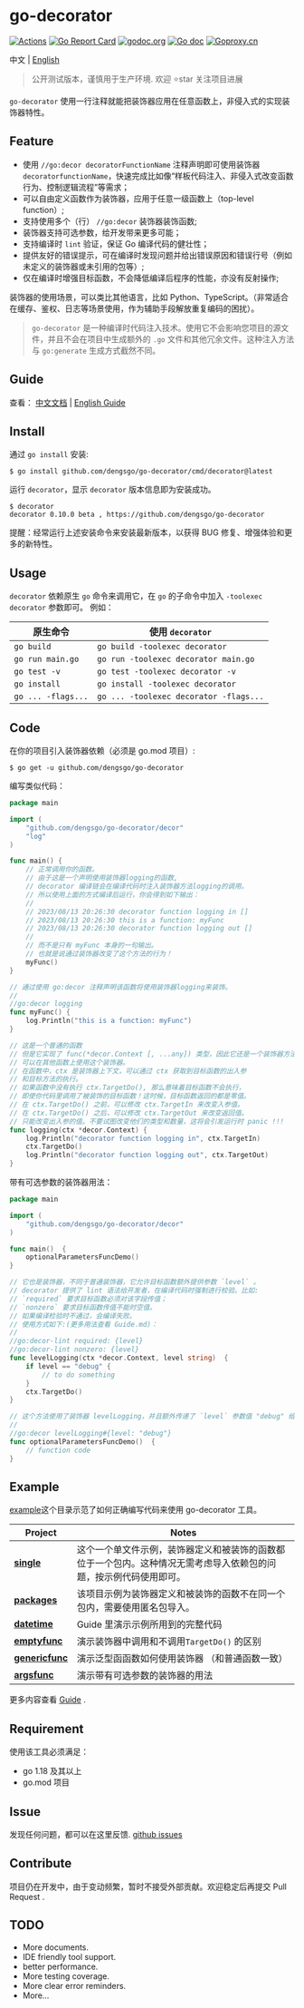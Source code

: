 # go-decorator

[![Actions](https://github.com/dengsgo/go-decorator/workflows/Go/badge.svg)](https://github.com/dengsgo/go-decorator/actions)  [![Go Report Card](https://goreportcard.com/badge/github.com/dengsgo/go-decorator)](https://goreportcard.com/report/github.com/dengsgo/go-decorator)  [![godoc.org](https://godoc.org/github.com/dengsgo/go-decorator/decor?status.svg)](https://godoc.org/github.com/dengsgo/go-decorator/decor)  [![Go doc](https://img.shields.io/badge/go.dev-reference-brightgreen?logo=go&logoColor=white&style=flat)](https://pkg.go.dev/github.com/dengsgo/go-decorator/decor)  [![Goproxy.cn](https://goproxy.cn/stats/github.com/dengsgo/go-decorator/badges/download-count.svg)](https://goproxy.cn)


中文 | [English](README.md)  

> 公开测试版本，谨慎用于生产环境. 欢迎 ⭐star 关注项目进展

`go-decorator` 使用一行注释就能把装饰器应用在任意函数上，非侵入式的实现装饰器特性。


## Feature

- 使用 `//go:decor decoratorFunctionName` 注释声明即可使用装饰器 `decoratorfunctionName`，快速完成比如像“样板代码注入、非侵入式改变函数行为、控制逻辑流程”等需求；  
- 可以自由定义函数作为装饰器，应用于任意一级函数上（top-level function）;  
- 支持使用多个（行） `//go:decor` 装饰器装饰函数;
- 装饰器支持可选参数，给开发带来更多可能；
- 支持编译时 `lint` 验证，保证 Go 编译代码的健壮性；
- 提供友好的错误提示，可在编译时发现问题并给出错误原因和错误行号（例如未定义的装饰器或未引用的包等）;   
- 仅在编译时增强目标函数，不会降低编译后程序的性能，亦没有反射操作;   

装饰器的使用场景，可以类比其他语言，比如 Python、TypeScript。（非常适合在缓存、鉴权、日志等场景使用，作为辅助手段解放重复编码的困扰）。

> `go-decorator` 是一种编译时代码注入技术。使用它不会影响您项目的源文件，并且不会在项目中生成额外的 `.go` 文件和其他冗余文件。这种注入方法与 `go:generate` 生成方式截然不同。


## Guide

查看： [中文文档](GUIDE.zh_cn.md#使用引导)  |  [English Guide](GUIDE.md#guide) 

## Install

通过 `go install` 安装:
```shell
$ go install github.com/dengsgo/go-decorator/cmd/decorator@latest
```

运行 `decorator`，显示 `decorator` 版本信息即为安装成功。
```shell
$ decorator
decorator 0.10.0 beta , https://github.com/dengsgo/go-decorator
```

提醒：经常运行上述安装命令来安装最新版本，以获得 BUG 修复、增强体验和更多的新特性。

## Usage

`decorator` 依赖原生 `go` 命令来调用它，在 `go` 的子命令中加入 `-toolexec decorator` 参数即可。
例如：  

|原生命令| 使用 `decorator` |
|--------|--------|
| `go build` | `go build -toolexec decorator` |
| `go run main.go` | `go run -toolexec decorator main.go` |
| `go test -v` | `go test -toolexec decorator -v` |
| `go install` | `go install -toolexec decorator` |
| `go ... -flags...` | `go ... -toolexec decorator -flags...` |


## Code

在你的项目引入装饰器依赖（必须是 go.mod 项目）:

```shell
$ go get -u github.com/dengsgo/go-decorator
```

编写类似代码：

```go
package main

import (
	"github.com/dengsgo/go-decorator/decor"
	"log"
)

func main() {
	// 正常调用你的函数。
	// 由于这是一个声明使用装饰器logging的函数, 
	// decorator 编译链会在编译代码时注入装饰器方法logging的调用。
	// 所以使用上面的方式编译后运行，你会得到如下输出：
	// 
	// 2023/08/13 20:26:30 decorator function logging in []
	// 2023/08/13 20:26:30 this is a function: myFunc
	// 2023/08/13 20:26:30 decorator function logging out []
	// 
	// 而不是只有 myFunc 本身的一句输出。
	// 也就是说通过装饰器改变了这个方法的行为！
	myFunc() 
}

// 通过使用 go:decor 注释声明该函数将使用装饰器logging来装饰。
//
//go:decor logging
func myFunc() {
	log.Println("this is a function: myFunc")
}

// 这是一个普通的函数
// 但是它实现了 func(*decor.Context [, ...any]) 类型，因此它还是一个装饰器方法，
// 可以在其他函数上使用这个装饰器。
// 在函数中，ctx 是装饰器上下文，可以通过 ctx 获取到目标函数的出入参
// 和目标方法的执行。
// 如果函数中没有执行 ctx.TargetDo(), 那么意味着目标函数不会执行，
// 即使你代码里调用了被装饰的目标函数！这时候，目标函数返回的都是零值。
// 在 ctx.TargetDo() 之前，可以修改 ctx.TargetIn 来改变入参值。
// 在 ctx.TargetDo() 之后，可以修改 ctx.TargetOut 来改变返回值。
// 只能改变出入参的值。不要试图改变他们的类型和数量，这将会引发运行时 panic !!!
func logging(ctx *decor.Context) {
	log.Println("decorator function logging in", ctx.TargetIn)
	ctx.TargetDo()
	log.Println("decorator function logging out", ctx.TargetOut)
}

```

带有可选参数的装饰器用法：

```go
package main

import (
	"github.com/dengsgo/go-decorator/decor"
)

func main()  {
	optionalParametersFuncDemo()
}

// 它也是装饰器，不同于普通装饰器，它允许目标函数额外提供参数 `level` 。
// decorator 提供了 lint 语法给开发者，在编译代码时强制进行校验。比如:
// `required` 要求目标函数必须对该字段传值；
// `nonzero` 要求目标函数传值不能时空值。
// 如果编译检验时不通过，会编译失败。
// 使用方式如下:(更多用法查看 Guide.md)：
//
//go:decor-lint required: {level}
//go:decor-lint nonzero: {level}
func levelLogging(ctx *decor.Context, level string)  {
	if level == "debug" {
		// to do something
	}
	ctx.TargetDo()
}

// 这个方法使用了装饰器 levelLogging，并且额外传递了 `level` 参数值 "debug" 给装饰器。
// 
//go:decor levelLogging#{level: "debug"}
func optionalParametersFuncDemo()  {
	// function code
}
```

## Example

[example](example)这个目录示范了如何正确编写代码来使用 go-decorator 工具。

| Project | Notes  |
|--------|--------|
| [**single**](example/single) | 这个一个单文件示例，装饰器定义和被装饰的函数都位于一个包内。这种情况无需考虑导入依赖包的问题，按示例代码使用即可。 | 
| [**packages**](example/packages) | 该项目示例为装饰器定义和被装饰的函数不在同一个包内，需要使用匿名包导入。 |
| [**datetime**](example/datetime) | Guide 里演示示例所用到的完整代码 |
| [**emptyfunc**](example/emptyfunc) | 演示装饰器中调用和不调用`TargetDo()` 的区别 |
| [**genericfunc**](example/genericfunc) | 演示泛型函函数如何使用装饰器 （和普通函数一致） |
| [**argsfunc**](example/argsfunc) | 演示带有可选参数的装饰器的用法 |


更多内容查看 [Guide](#guide) .

## Requirement

使用该工具必须满足：

- go 1.18 及其以上  
- go.mod 项目

## Issue

发现任何问题，都可以在这里反馈. [github issues](https://github.com/dengsgo/go-decorator/issues)  

## Contribute

项目仍在开发中，由于变动频繁，暂时不接受外部贡献。欢迎稳定后再提交 Pull Request .

## TODO

- More documents.
- IDE friendly tool support.  
- better performance.
- More testing coverage.  
- More clear error reminders.
- More...